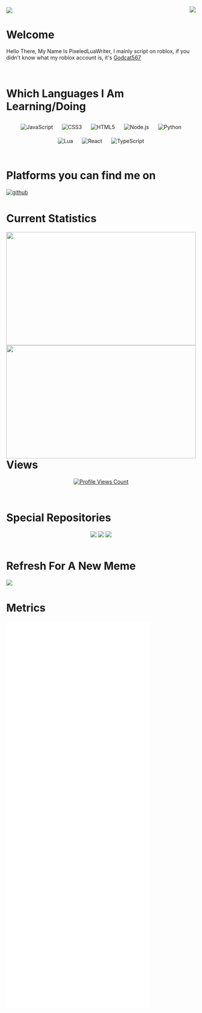 #
<img align="right" height="200" src="https://media.giphy.com/media/ao9DUiTKH60XS/giphy.gif"/>
<img align="center" height="200" src="https://media.discordapp.net/attachments/909780383728545844/920737352522022932/robo_boogie.gif"/>

# Welcome  
Hello There, My Name Is PixeledLuaWriter, I mainly script on roblox, if you didn't know what my roblox account is, it's [Godcat567](https://roblox.com/users/335228723/profile)  
  

<br/>  



# Which Languages I Am Learning/Doing  
<div align="center">  
<img style="margin: 10px" src="https://profilinator.rishav.dev/skills-assets/javascript-original.svg" alt="JavaScript" height="50" />  
<img style="margin: 10px" src="https://profilinator.rishav.dev/skills-assets/css3-original-wordmark.svg" alt="CSS3" height="50" />  
<img style="margin: 10px" src="https://profilinator.rishav.dev/skills-assets/html5-original-wordmark.svg" alt="HTML5" height="50" />  
<img style="margin: 10px" src="https://profilinator.rishav.dev/skills-assets/nodejs-original-wordmark.svg" alt="Node.js" height="50" />  
<img style="margin: 10px" src="https://profilinator.rishav.dev/skills-assets/python-original.svg" alt="Python" height="50" />  
<img style="margin: 10px" src="https://upload.wikimedia.org/wikipedia/commons/c/cf/Lua-Logo.svg" alt="Lua" height="50" />
<img style="margin: 10px" src="https://profilinator.rishav.dev/skills-assets/react-original-wordmark.svg" alt="React" height="50" />
<img style="margin: 10px" src="https://profilinator.rishav.dev/skills-assets/typescript-original.svg" alt="TypeScript" height="50" />
</div>  

<br/>  



# Platforms you can find me on  
<a href="https://github.com/PixeledLuaWriter" target="_blank">
<img src=https://img.shields.io/badge/github-%2324292e.svg?&style=for-the-badge&logo=github&logoColor=white alt=github style="margin-bottom: 5px;" />
</a>  
  

<br/>  



# Current Statistics
<div align="center">
  <img src="https://github-readme-stats.vercel.app/api?username=PixeledLuaWriter&show_icons=true&count_private=true&hide_border=true&bg_color=62,af00fa,0a00af&text_color=aff" align="left" style="width: 100%" height="300" />
  <img src="https://github-readme-stats.vercel.app/api/top-langs/?username=PixeledLuaWriter&hide_border=true&bg_color=62,af00aa,00008f&text_color=00ffff" align="left" style="width: 100%" height="300" />
</div>

<br />

# Views

<a href="https://github.com/PixeledLuaWriter">
  <p align="center">
    <img src="https://komarev.com/ghpvc/?username=pixeledluawriter" alt="Profile Views Count">
  </p>
</a>

<br />

# Special Repositories

<div align="center">
  <img src="https://github-readme-stats.vercel.app/api/pin?username=pixeledluawriter&repo=PixeledLuaWriter.github.io&show_owner=false&bg_color=62,323232,646464,1a1a1a&text_color=aff"/>
  <img src="https://github-readme-stats.vercel.app/api/pin?username=pixeledluawriter&repo=RbxChatLoggerModules&show_owner=false&bg_color=62,323232,646464,1a1a1a&text_color=aff"/>
  <img src="https://github-readme-stats.vercel.app/api/pin?username=anuraghazra&repo=github-readme-stats&show_owner=false&bg_color=62,323232,646464,1a1a1a&text_color=aff"/>
</div>

<br />

# Refresh For A New Meme

<img height="400" src="https://memer-api.live/randommeme"/>
<br />

# Metrics

![Metrics](/github-metrics.svg)

